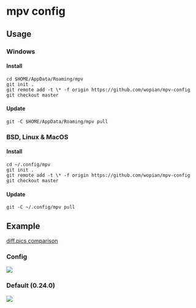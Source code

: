 # mpv config

## Usage

### Windows

#### Install

```console
cd $HOME/AppData/Roaming/mpv
git init .
git remote add -t \* -f origin https://github.com/wopian/mpv-config
git checkout master
```

#### Update

```console
git -C $HOME/AppData/Roaming/mpv pull
```

### BSD, Linux & MacOS

#### Install

```console
cd ~/.config/mpv
git init .
git remote add -t \* -f origin https://github.com/wopian/mpv-config
git checkout master
```

#### Update

```console
git -C ~/.config/mpv pull
```

## Example

[diff.pics comparison](http://diff.pics/UasGxbWi3k4W/1)

### Config

![](https://i.imgur.com/qamsvtC.jpg)

### Default (0.24.0)

![](https://i.imgur.com/UTUPumd.jpg)

